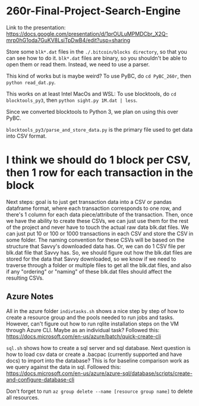 # 260r-Final-Project-Search-Engine

Link to the presentation: https://docs.google.com/presentation/d/1prOULuMPMDCbr_X2Q-mrp0hG1oda7GuKV8LsiTpDwB4/edit?usp=sharing 

Store some `blk*.dat` files in the `./.bitcoin/blocks directory`, so that you can see how to do it. `blk*.dat` files are binary, so you shouldn't be able to open them or read them. Instead, we need to use a parser. 

This kind of works but is maybe weird? To use PyBC, do `cd PyBC_260r`, then `python read_dat.py`. 

This works on at least Intel MacOs and WSL: To use blocktools, do `cd blocktools_py3`, then `python sight.py 1M.dat | less`. 

Since we converted blocktools to Python 3, we plan on using this over PyBC. 

`blocktools_py3/parse_and_store_data.py` is the primary file used to get data into CSV format. 

# I think we should do 1 block per CSV, then 1 row for each transaction in the block

Next steps: goal is to just get transaction data into a CSV or pandas dataframe format, where each transaction corresponds to one row, and there's 1 column for each data piece/attribute of the transaction. Then, once we have the ability to create these CSVs, we can just use them for the rest of the project and never have to touch the actual raw data blk.dat files. We can just put 10 or 100 or 1000 transactions in each CSV and store the CSV in some folder. The naming convention for these CSVs will be based on the structure that Savvy's downloaded data has. Or, we can do 1 CSV file per blk.dat file that Savvy has. So, we should figure out how the blk.dat files are stored for the data that Savvy downloaded, so we know if we need to traverse through a folder or multiple files to get all the blk.dat files, and also if any "ordering" or "naming" of these blk.dat files should affect the resulting CSVs. 

## Azure Notes
All in the azure folder
`indivtasks.sh` shows a nice step by step of how to create a resource group and the pools needed to run jobs and tasks. However, can't figure out how to run rqlite installation steps on the VM through Azure CLI. Maybe as an individual task? Followed this: https://docs.microsoft.com/en-us/azure/batch/quick-create-cli

`sql.sh` shows how to create a sql server and sql database. Next question is how to load csv data or create a .bacpac (currently supported and have docs) to import into the database? This is for baseline comparison work as we query against the data in sql. Followed this: https://docs.microsoft.com/en-us/azure/azure-sql/database/scripts/create-and-configure-database-cli

Don't forget to run `az group delete --name [resource group name]` to delete all resources. 